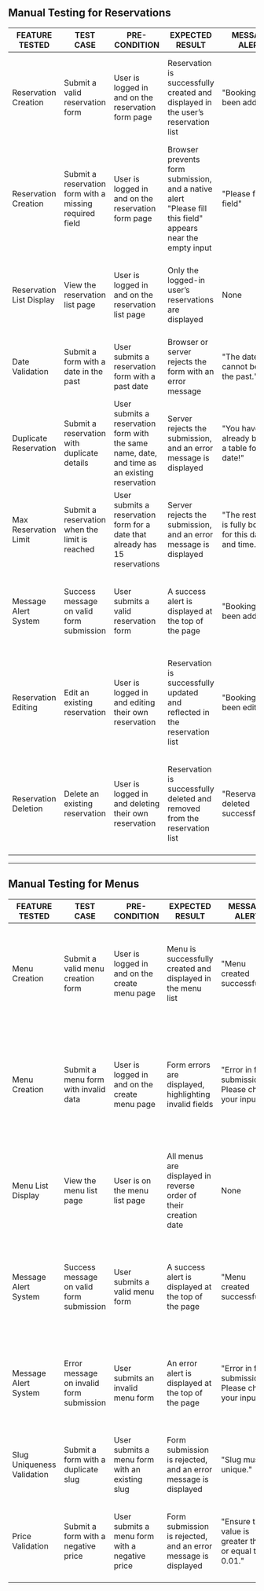 ## Manual Testing for Reservations

| FEATURE TESTED           | TEST CASE                                  | PRE-CONDITION                           | EXPECTED RESULT                                                                                       | MESSAGE ALERT                              | ACTUAL RESULT                                                                                                           | PASS/FAIL |
|--------------------------|--------------------------------------------|-----------------------------------------|-------------------------------------------------------------------------------------------------------|-------------------------------------------|-------------------------------------------------------------------------------------------------------------------------|-----------|
| Reservation Creation     | Submit a valid reservation form           | User is logged in and on the reservation form page | Reservation is successfully created and displayed in the user’s reservation list                      | "Booking has been added"                   | Reservation appears correctly in the user’s reservation list, and the success message is visible                        | PASS      |
| Reservation Creation     | Submit a reservation form with a missing required field | User is logged in and on the reservation form page | Browser prevents form submission, and a native alert "Please fill this field" appears near the empty input | "Please fill this field"                   | Browser blocks submission, and the message appears correctly near the empty field                                      | PASS      |
| Reservation List Display | View the reservation list page            | User is logged in and on the reservation list page | Only the logged-in user’s reservations are displayed                                                 | None                                        | Reservations displayed correctly, showing only the current user’s reservations                                         | PASS      |
| Date Validation          | Submit a form with a date in the past      | User submits a reservation form with a past date | Browser or server rejects the form with an error message                                               | "The date cannot be in the past."          | The form is correctly rejected, and the error message is displayed                                                     | PASS      |
| Duplicate Reservation    | Submit a reservation with duplicate details | User submits a reservation form with the same name, date, and time as an existing reservation | Server rejects the submission, and an error message is displayed                                      | "You have already booked a table for this date!" | Duplicate reservations are correctly detected, and the user is informed                                                | PASS      |
| Max Reservation Limit    | Submit a reservation when the limit is reached | User submits a reservation form for a date that already has 15 reservations | Server rejects the submission, and an error message is displayed                                      | "The restaurant is fully booked for this date and time." | Reservation is correctly rejected when the maximum limit is reached                                                    | PASS      |
| Message Alert System     | Success message on valid form submission  | User submits a valid reservation form   | A success alert is displayed at the top of the page                                                   | "Booking has been added"                   | Success message appears correctly after the user submits a valid reservation                                            | PASS      |
| Reservation Editing      | Edit an existing reservation               | User is logged in and editing their own reservation | Reservation is successfully updated and reflected in the reservation list                             | "Booking has been edited"                  | The edited reservation appears correctly in the user’s reservation list, and the success message is visible             | PASS      |
| Reservation Deletion     | Delete an existing reservation             | User is logged in and deleting their own reservation | Reservation is successfully deleted and removed from the reservation list                             | "Reservation(s) deleted successfully"      | The reservation is no longer visible in the user’s reservation list, and the success message is displayed               | PASS      |

---

## Manual Testing for Menus

| FEATURE TESTED            | TEST CASE                                  | PRE-CONDITION                           | EXPECTED RESULT                                                                                       | MESSAGE ALERT                         | ACTUAL RESULT                                                                                                           | PASS/FAIL |
|---------------------------|--------------------------------------------|-----------------------------------------|-------------------------------------------------------------------------------------------------------|--------------------------------------|-------------------------------------------------------------------------------------------------------------------------|-----------|
| Menu Creation             | Submit a valid menu creation form          | User is logged in and on the create menu page | Menu is successfully created and displayed in the menu list                                           | "Menu created successfully!"          | The menu is displayed correctly in the menu list, and the success message is visible                                    | PASS      |
| Menu Creation             | Submit a menu form with invalid data       | User is logged in and on the create menu page | Form errors are displayed, highlighting invalid fields                                                | "Error in form submission. Please check your inputs." | Form errors are displayed near the invalid fields, guiding the user to correct them                                    | PASS      |
| Menu List Display         | View the menu list page                    | User is on the menu list page           | All menus are displayed in reverse order of their creation date                                       | None                                 | Menus are displayed in the correct order with all required details                                                     | PASS      |
| Message Alert System      | Success message on valid form submission   | User submits a valid menu form          | A success alert is displayed at the top of the page                                             | "Menu created successfully!"          | Success message appears correctly after the user submits a valid menu form                                             | PASS      |
| Message Alert System      | Error message on invalid form submission   | User submits an invalid menu form       | An error alert is displayed at the top of the page                                                 | "Error in form submission. Please check your inputs." | Error message appears correctly when the user submits invalid data                                                    | PASS      |
| Slug Uniqueness Validation| Submit a form with a duplicate slug        | User submits a menu form with an existing slug | Form submission is rejected, and an error message is displayed                                        | "Slug must be unique."                | Duplicate slug is correctly detected, and the user is informed                                                         | PASS      |
| Price Validation          | Submit a form with a negative price        | User submits a menu form with a negative price | Form submission is rejected, and an error message is displayed                                        | "Ensure this value is greater than or equal to 0.01." | Negative price is correctly rejected, and an error message appears                                                     | PASS      |
